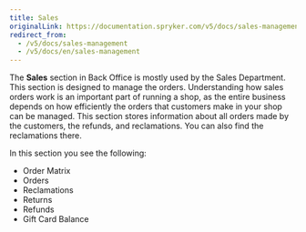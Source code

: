 ```yaml
---
title: Sales
originalLink: https://documentation.spryker.com/v5/docs/sales-management
redirect_from:
  - /v5/docs/sales-management
  - /v5/docs/en/sales-management
---
```


The **Sales** section in Back Office is mostly used by the Sales Department.
This section is designed to manage the orders. Understanding how sales orders work is an important part of running a shop, as the entire business depends on how efficiently the orders that customers make in your shop can be managed. This section stores information about all orders made by the customers, the refunds, and reclamations. You can also find the reclamations there. 


In this section you see the following:
* Order Matrix
* Orders
* Reclamations
* Returns
* Refunds
* Gift Card Balance

